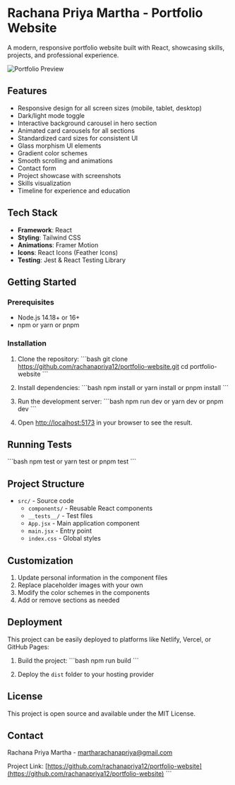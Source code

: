 # Rachana Priya Martha - Portfolio Website

A modern, responsive portfolio website built with React, showcasing skills, projects, and professional experience.

![Portfolio Preview](https://images.unsplash.com/photo-1517694712202-14dd9538aa97?ixlib=rb-1.2.1&auto=format&fit=crop&w=1350&q=80)

## Features

- Responsive design for all screen sizes (mobile, tablet, desktop)
- Dark/light mode toggle
- Interactive background carousel in hero section
- Animated card carousels for all sections
- Standardized card sizes for consistent UI
- Glass morphism UI elements
- Gradient color schemes
- Smooth scrolling and animations
- Contact form
- Project showcase with screenshots
- Skills visualization
- Timeline for experience and education

## Tech Stack

- **Framework**: React
- **Styling**: Tailwind CSS
- **Animations**: Framer Motion
- **Icons**: React Icons (Feather Icons)
- **Testing**: Jest & React Testing Library

## Getting Started

### Prerequisites

- Node.js 14.18+ or 16+
- npm or yarn or pnpm

### Installation

1. Clone the repository:
   \`\`\`bash
   git clone https://github.com/rachanapriya12/portfolio-website.git
   cd portfolio-website
   \`\`\`

2. Install dependencies:
   \`\`\`bash
   npm install
       or
   yarn install
       or
   pnpm install
   \`\`\`

3. Run the development server:
   \`\`\`bash
   npm run dev
      or
   yarn dev
      or
   pnpm dev
   \`\`\`

4. Open [http://localhost:5173](http://localhost:5173) in your browser to see the result.

## Running Tests

\`\`\`bash
npm test
    or
yarn test
    or
pnpm test
\`\`\`

## Project Structure

- `src/` - Source code
  - `components/` - Reusable React components
  - `__tests__/` - Test files
  - `App.jsx` - Main application component
  - `main.jsx` - Entry point
  - `index.css` - Global styles

## Customization

1. Update personal information in the component files
2. Replace placeholder images with your own
3. Modify the color schemes in the components
4. Add or remove sections as needed

## Deployment

This project can be easily deployed to platforms like Netlify, Vercel, or GitHub Pages:

1. Build the project:
   \`\`\`bash
   npm run build
   \`\`\`

2. Deploy the `dist` folder to your hosting provider

## License

This project is open source and available under the MIT License.

## Contact

Rachana Priya Martha - martharachanapriya@gmail.com

Project Link: [https://github.com/rachanapriya12/portfolio-website](https://github.com/rachanapriya12/portfolio-website)
\`\`\`
